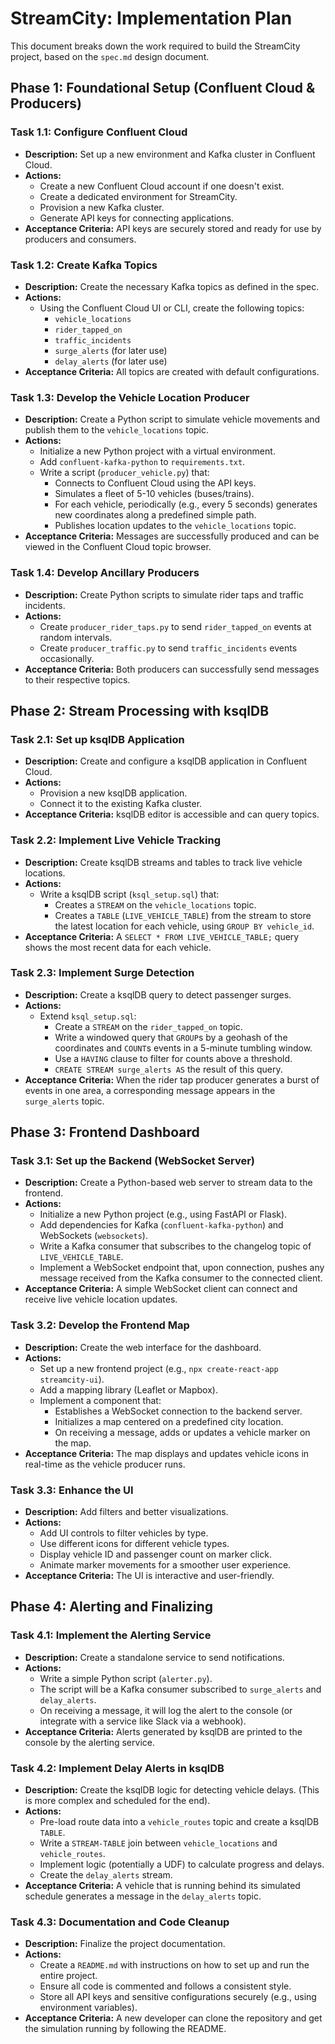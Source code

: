 # StreamCity: Implementation Plan

This document breaks down the work required to build the StreamCity project, based on the `spec.md` design document.

## Phase 1: Foundational Setup (Confluent Cloud & Producers)

### Task 1.1: Configure Confluent Cloud
- **Description:** Set up a new environment and Kafka cluster in Confluent Cloud.
- **Actions:**
    - Create a new Confluent Cloud account if one doesn't exist.
    - Create a dedicated environment for StreamCity.
    - Provision a new Kafka cluster.
    - Generate API keys for connecting applications.
- **Acceptance Criteria:** API keys are securely stored and ready for use by producers and consumers.

### Task 1.2: Create Kafka Topics
- **Description:** Create the necessary Kafka topics as defined in the spec.
- **Actions:**
    - Using the Confluent Cloud UI or CLI, create the following topics:
        - `vehicle_locations`
        - `rider_tapped_on`
        - `traffic_incidents`
        - `surge_alerts` (for later use)
        - `delay_alerts` (for later use)
- **Acceptance Criteria:** All topics are created with default configurations.

### Task 1.3: Develop the Vehicle Location Producer
- **Description:** Create a Python script to simulate vehicle movements and publish them to the `vehicle_locations` topic.
- **Actions:**
    - Initialize a new Python project with a virtual environment.
    - Add `confluent-kafka-python` to `requirements.txt`.
    - Write a script (`producer_vehicle.py`) that:
        - Connects to Confluent Cloud using the API keys.
        - Simulates a fleet of 5-10 vehicles (buses/trains).
        - For each vehicle, periodically (e.g., every 5 seconds) generates new coordinates along a predefined simple path.
        - Publishes location updates to the `vehicle_locations` topic.
- **Acceptance Criteria:** Messages are successfully produced and can be viewed in the Confluent Cloud topic browser.

### Task 1.4: Develop Ancillary Producers
- **Description:** Create Python scripts to simulate rider taps and traffic incidents.
- **Actions:**
    - Create `producer_rider_taps.py` to send `rider_tapped_on` events at random intervals.
    - Create `producer_traffic.py` to send `traffic_incidents` events occasionally.
- **Acceptance Criteria:** Both producers can successfully send messages to their respective topics.

## Phase 2: Stream Processing with ksqlDB

### Task 2.1: Set up ksqlDB Application
- **Description:** Create and configure a ksqlDB application in Confluent Cloud.
- **Actions:**
    - Provision a new ksqlDB application.
    - Connect it to the existing Kafka cluster.
- **Acceptance Criteria:** ksqlDB editor is accessible and can query topics.

### Task 2.2: Implement Live Vehicle Tracking
- **Description:** Create ksqlDB streams and tables to track live vehicle locations.
- **Actions:**
    - Write a ksqlDB script (`ksql_setup.sql`) that:
        - Creates a `STREAM` on the `vehicle_locations` topic.
        - Creates a `TABLE` (`LIVE_VEHICLE_TABLE`) from the stream to store the latest location for each vehicle, using `GROUP BY vehicle_id`.
- **Acceptance Criteria:** A `SELECT * FROM LIVE_VEHICLE_TABLE;` query shows the most recent data for each vehicle.

### Task 2.3: Implement Surge Detection
- **Description:** Create a ksqlDB query to detect passenger surges.
- **Actions:**
    - Extend `ksql_setup.sql`:
        - Create a `STREAM` on the `rider_tapped_on` topic.
        - Write a windowed query that `GROUP`s by a geohash of the coordinates and `COUNT`s events in a 5-minute tumbling window.
        - Use a `HAVING` clause to filter for counts above a threshold.
        - `CREATE STREAM surge_alerts AS` the result of this query.
- **Acceptance Criteria:** When the rider tap producer generates a burst of events in one area, a corresponding message appears in the `surge_alerts` topic.

## Phase 3: Frontend Dashboard

### Task 3.1: Set up the Backend (WebSocket Server)
- **Description:** Create a Python-based web server to stream data to the frontend.
- **Actions:**
    - Initialize a new Python project (e.g., using FastAPI or Flask).
    - Add dependencies for Kafka (`confluent-kafka-python`) and WebSockets (`websockets`).
    - Write a Kafka consumer that subscribes to the changelog topic of `LIVE_VEHICLE_TABLE`.
    - Implement a WebSocket endpoint that, upon connection, pushes any message received from the Kafka consumer to the connected client.
- **Acceptance Criteria:** A simple WebSocket client can connect and receive live vehicle location updates.

### Task 3.2: Develop the Frontend Map
- **Description:** Create the web interface for the dashboard.
- **Actions:**
    - Set up a new frontend project (e.g., `npx create-react-app streamcity-ui`).
    - Add a mapping library (Leaflet or Mapbox).
    - Implement a component that:
        - Establishes a WebSocket connection to the backend server.
        - Initializes a map centered on a predefined city location.
        - On receiving a message, adds or updates a vehicle marker on the map.
- **Acceptance Criteria:** The map displays and updates vehicle icons in real-time as the vehicle producer runs.

### Task 3.3: Enhance the UI
- **Description:** Add filters and better visualizations.
- **Actions:**
    - Add UI controls to filter vehicles by type.
    - Use different icons for different vehicle types.
    - Display vehicle ID and passenger count on marker click.
    - Animate marker movements for a smoother user experience.
- **Acceptance Criteria:** The UI is interactive and user-friendly.

## Phase 4: Alerting and Finalizing

### Task 4.1: Implement the Alerting Service
- **Description:** Create a standalone service to send notifications.
- **Actions:**
    - Write a simple Python script (`alerter.py`).
    - The script will be a Kafka consumer subscribed to `surge_alerts` and `delay_alerts`.
    - On receiving a message, it will log the alert to the console (or integrate with a service like Slack via a webhook).
- **Acceptance Criteria:** Alerts generated by ksqlDB are printed to the console by the alerting service.

### Task 4.2: Implement Delay Alerts in ksqlDB
- **Description:** Create the ksqlDB logic for detecting vehicle delays. (This is more complex and scheduled for the end).
- **Actions:**
    - Pre-load route data into a `vehicle_routes` topic and create a ksqlDB `TABLE`.
    - Write a `STREAM-TABLE` join between `vehicle_locations` and `vehicle_routes`.
    - Implement logic (potentially a UDF) to calculate progress and delays.
    - Create the `delay_alerts` stream.
- **Acceptance Criteria:** A vehicle that is running behind its simulated schedule generates a message in the `delay_alerts` topic.

### Task 4.3: Documentation and Code Cleanup
- **Description:** Finalize the project documentation.
- **Actions:**
    - Create a `README.md` with instructions on how to set up and run the entire project.
    - Ensure all code is commented and follows a consistent style.
    - Store all API keys and sensitive configurations securely (e.g., using environment variables).
- **Acceptance Criteria:** A new developer can clone the repository and get the simulation running by following the README.